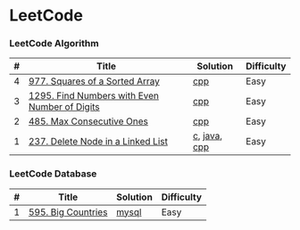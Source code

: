 
LeetCode
========

### LeetCode Algorithm
| # | Title | Solution | Difficulty |
|---| ----- | -------- | ---------- |
|4|[977. Squares of a Sorted Array](https://leetcode.com/problems/squares-of-a-sorted-array/)|[cpp](./algorithms/cpp/squaresOfASortedArray.cpp)|Easy|
|3|[1295. Find Numbers with Even Number of Digits](https://leetcode.com/problems/find-numbers-with-even-number-of-digits/)|[cpp](./algorithms/cpp/findNumbersWithEcenNumberOfDigits.cpp)|Easy|
|2|[485. Max Consecutive Ones](https://leetcode.com/problems/max-consecutive-ones/)|[cpp](./algorithms/cpp/maxConsecutiveOnes.cpp)|Easy|
|1|[237. Delete Node in a Linked List](https://leetcode.com/problems/delete-node-in-a-linked-list/)| [c](./algorithms/c/deleteNodeInALinkedList.c), [java](./algorithms/java/deleteNodeInALinkedList.java), [cpp](./algorithms/cpp/deleteNodeInALinkedList.cpp)|Easy|



### LeetCode Database


| # | Title | Solution | Difficulty |
|---| ----- | -------- | ---------- |
|1|[595. Big Countries](https://leetcode.com/problems/big-countries/)| [mysql](./database/mysql/BigCountries.sql)|Easy|
